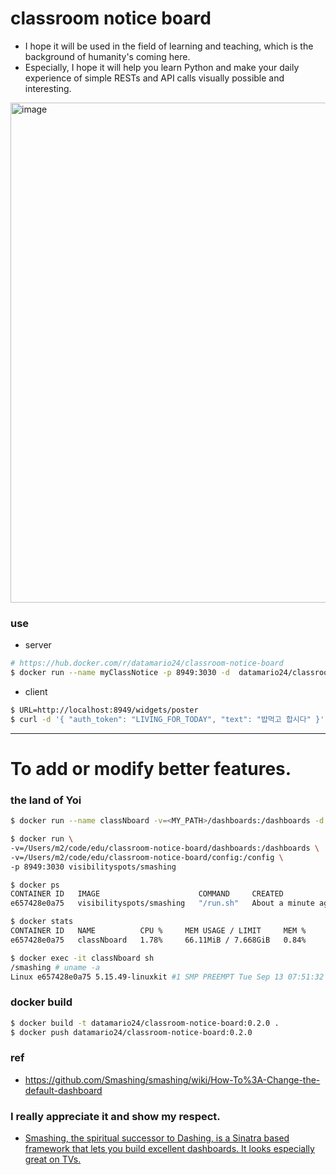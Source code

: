 # classroom notice board
- I hope it will be used in the field of learning and teaching, which is the background of humanity's coming here.
- Especially, I hope it will help you learn Python and make your daily experience of simple RESTs and API calls visually possible and interesting.

<img width="800" alt="image" src="https://github.com/edu-data-mario/classroom-notice-board/assets/134017660/56df286c-6731-4e24-a70b-f73dd1ab61f2">

### use
- server
```bash
# https://hub.docker.com/r/datamario24/classroom-notice-board
$ docker run --name myClassNotice -p 8949:3030 -d  datamario24/classroom-notice-board
```
- client
```bash
$ URL=http://localhost:8949/widgets/poster
$ curl -d '{ "auth_token": "LIVING_FOR_TODAY", "text": "밥먹고 합시다" }' $URL
```

----
# To add or modify better features.

### the land of Yoi
```bash
$ docker run --name classNboard -v=<MY_PATH>/dashboards:/dashboards -d -p 8949:3030 visibilityspots/smashing

$ docker run \
-v=/Users/m2/code/edu/classroom-notice-board/dashboards:/dashboards \
-v=/Users/m2/code/edu/classroom-notice-board/config:/config \
-p 8949:3030 visibilityspots/smashing

$ docker ps                                                                                       
CONTAINER ID   IMAGE                      COMMAND     CREATED              STATUS              PORTS                    NAMES
e657428e0a75   visibilityspots/smashing   "/run.sh"   About a minute ago   Up About a minute   0.0.0.0:8949->3030/tcp   classNboard

$ docker stats
CONTAINER ID   NAME          CPU %     MEM USAGE / LIMIT     MEM %     NET I/O       BLOCK I/O     PIDS
e657428e0a75   classNboard   1.78%     66.11MiB / 7.668GiB   0.84%     1.25kB / 0B   45.1kB / 0B   6

$ docker exec -it classNboard sh
/smashing # uname -a
Linux e657428e0a75 5.15.49-linuxkit #1 SMP PREEMPT Tue Sep 13 07:51:32 UTC 2022 aarch64 Linux
```

### docker build
```bash
$ docker build -t datamario24/classroom-notice-board:0.2.0 .
$ docker push datamario24/classroom-notice-board:0.2.0
```

### ref
- https://github.com/Smashing/smashing/wiki/How-To%3A-Change-the-default-dashboard

### I really appreciate it and show my respect.
- [Smashing, the spiritual successor to Dashing, is a Sinatra based framework that lets you build excellent dashboards. It looks especially great on TVs.](http://smashing.github.io/smashing) 
